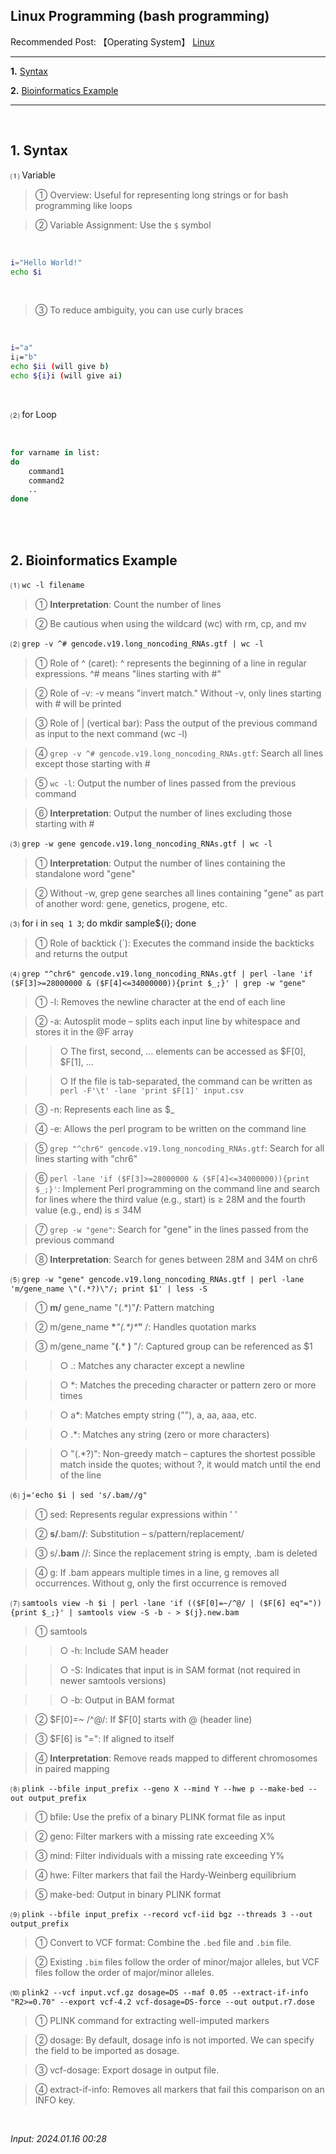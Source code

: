 ## **Linux Programming** (bash programming)

Recommended Post: 【Operating System】 [Linux](https://jb243.github.io/pages/2147)

---

**1.** [Syntax](#1-syntax)

**2.** [Bioinformatics Example](#2-bioinformatics-example)

---

<br>

## **1\. Syntax**

⑴ Variable

> ① Overview: Useful for representing long strings or for bash programming like loops

> ② Variable Assignment: Use the `$` symbol

<br>

```bash
i="Hello World!"
echo $i
```

<br>

> ③ To reduce ambiguity, you can use curly braces

<br>

```bash
i="a"
i¡="b"
echo $ii (will give b)
echo ${i}i (will give ai)
```

<br>

⑵ for Loop

<br>

```bash
for varname in list:
do 
    command1
    command2
    ..
done
```

<br>

<br>

## **2\. Bioinformatics Example**

⑴ `wc -l filename`

> ① **Interpretation**: Count the number of lines

> ② Be cautious when using the wildcard (wc) with rm, cp, and mv

⑵ `grep -v ^# gencode.v19.long_noncoding_RNAs.gtf | wc -l`

> ① Role of ^ (caret): ^ represents the beginning of a line in regular expressions. ^# means "lines starting with #"

> ② Role of -v: -v means "invert match." Without -v, only lines starting with # will be printed

> ③ Role of | (vertical bar): Pass the output of the previous command as input to the next command (wc -l)

> ④ `grep -v ^# gencode.v19.long_noncoding_RNAs.gtf`: Search all lines except those starting with #

> ⑤ `wc -l`: Output the number of lines passed from the previous command

> ⑥ **Interpretation**: Output the number of lines excluding those starting with #

⑶ `grep -w gene gencode.v19.long_noncoding_RNAs.gtf | wc -l`

> ① **Interpretation**: Output the number of lines containing the standalone word "gene"

> ② Without -w, grep gene searches all lines containing "gene" as part of another word: gene, genetics, progene, etc.

⑶ for i in `seq 1 3`; do mkdir sample${i}; done

> ① Role of backtick (`): Executes the command inside the backticks and returns the output

⑷ `grep "^chr6" gencode.v19.long_noncoding_RNAs.gtf | perl -lane 'if ($F[3]>=28000000 & ($F[4]<=34000000)){print $_;}' | grep -w "gene"`

> ① -l: Removes the newline character at the end of each line

> ② -a: Autosplit mode – splits each input line by whitespace and stores it in the @F array

>> ○ The first, second, ... elements can be accessed as $F[0], $F[1], ...

>> ○ If the file is tab-separated, the command can be written as `perl -F'\t' -lane 'print $F[1]' input.csv`

> ③ -n: Represents each line as $_

> ④ -e: Allows the perl program to be written on the command line

> ⑤ `grep "^chr6" gencode.v19.long_noncoding_RNAs.gtf`: Search for all lines starting with "chr6"

> ⑥ `perl -lane 'if ($F[3]>=28000000 & ($F[4]<=34000000)){print $_;}'`: Implement Perl programming on the command line and search for lines where the third value (e.g., start) is ≥ 28M and the fourth value (e.g., end) is ≤ 34M

> ⑦ `grep -w "gene"`: Search for "gene" in the lines passed from the previous command

> ⑧ **Interpretation**: Search for genes between 28M and 34M on chr6

⑸ `grep -w "gene" gencode.v19.long_noncoding_RNAs.gtf | perl -lane 'm/gene_name \"(.*?)\"/; print $1' | less -S`

> ① **m/** gene_name \"(.*)\"**/**: Pattern matching

> ② m/gene_name **\****"**(.*)**\****"** /: Handles quotation marks

> ③ m/gene_name \"**(**.* **)** \"/: Captured group can be referenced as $1

>> ○ .: Matches any character except a newline

>> ○ *: Matches the preceding character or pattern zero or more times

>> ○ a*: Matches empty string (""), a, aa, aaa, etc.

>> ○ .*: Matches any string (zero or more characters)

>> ○ "(.*?)": Non-greedy match – captures the shortest possible match inside the quotes; without ?, it would match until the end of the line

⑹ `j='echo $i | sed 's/.bam//g"`

> ① sed: Represents regular expressions within ' '

> ② **s/**.bam/**/**: Substitution – s/pattern/replacement/

> ③ s/**.bam** //: Since the replacement string is empty, .bam is deleted

> ④ g: If .bam appears multiple times in a line, g removes all occurrences. Without g, only the first occurrence is removed

⑺ `samtools view -h $i | perl -lane 'if (($F[0]=~/^@/ | ($F[6] eq"=")) {print $_;}' | samtools view -S -b - > $(j}.new.bam`

> ① samtools

>> ○ -h: Include SAM header

>> ○ -S: Indicates that input is in SAM format (not required in newer samtools versions)

>> ○ -b: Output in BAM format

> ② $F[0]=~ /^@/: If $F[0] starts with @ (header line)

> ③ $F[6] is "=": If aligned to itself

> ④ **Interpretation**: Remove reads mapped to different chromosomes in paired mapping

⑻ `plink --bfile input_prefix --geno X --mind Y --hwe p --make-bed --out output_prefix`

> ① bfile: Use the prefix of a binary PLINK format file as input

> ② geno: Filter markers with a missing rate exceeding X%

> ③ mind: Filter individuals with a missing rate exceeding Y%

> ④ hwe: Filter markers that fail the Hardy-Weinberg equilibrium

> ⑤ make-bed: Output in binary PLINK format

⑼ `plink --bfile input_prefix --record vcf-iid bgz --threads 3 --out output_prefix`

> ① Convert to VCF format: Combine the `.bed` file and `.bim` file.  

> ② Existing `.bim` files follow the order of minor/major alleles, but VCF files follow the order of major/minor alleles.

⑽ `plink2 --vcf input.vcf.gz dosage=DS --maf 0.05 --extract-if-info "R2>=0.70" --export vcf-4.2 vcf-dosage=DS-force --out output.r7.dose` 

> ① PLINK command for extracting well-imputed markers 

> ② dosage: By default, dosage info is not imported. We can specify the field to be imported as dosage.

> ③ vcf-dosage: Export dosage in output file.

> ④ extract-if-info: Removes all markers that fail this comparison on an INFO key.

<br>

_Input: 2024.01.16 00:28_
